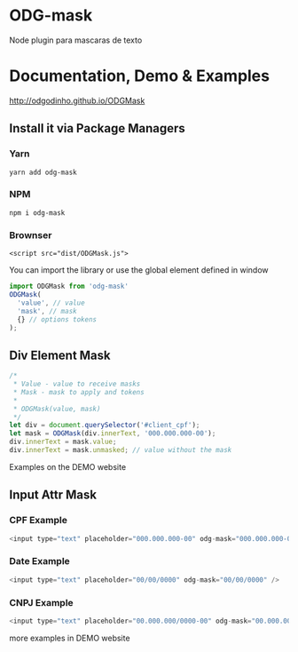 # ODG-mask
Node plugin para mascaras de texto

# Documentation, Demo & Examples

http://odgodinho.github.io/ODGMask


## Install it via Package Managers
### Yarn
`yarn add odg-mask`
### NPM
`npm i odg-mask`
### Brownser
`<script src="dist/ODGMask.js">`

You can import the library or use the global element defined in window

```javascript
import ODGMask from 'odg-mask'
ODGMask(
  'value', // value
  'mask', // mask
  {} // options tokens
);
```


## Div Element Mask

```javascript
/*
 * Value - value to receive masks
 * Mask - mask to apply and tokens
 *
 * ODGMask(value, mask)
 */
let div = document.querySelector('#client_cpf');
let mask = ODGMask(div.innerText, '000.000.000-00');
div.innerText = mask.value; 
div.innerText = mask.unmasked; // value without the mask
```

Examples on the DEMO website

## Input Attr Mask 

### CPF Example
```javascript
<input type="text" placeholder="000.000.000-00" odg-mask="000.000.000-00" />
```

### Date Example
```javascript
<input type="text" placeholder="00/00/0000" odg-mask="00/00/0000" />
```

### CNPJ Example
```javascript
<input type="text" placeholder="00.000.000/0000-00" odg-mask="00.000.000/0000-00" />
```

more examples in DEMO website